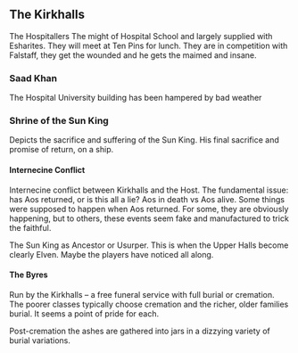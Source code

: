 ## The Kirkhalls

The Hospitallers 
The might of Hospital School and largely supplied with Esharites. They will meet at Ten Pins for lunch. They are in competition with Falstaff, they get the wounded and he gets the maimed and insane.

### Saad Khan
The Hospital University building has been hampered by bad weather


### Shrine of the Sun King
Depicts the sacrifice and suffering of the Sun King. His final sacrifice and promise of return, on a ship.


#### Internecine Conflict
Internecine conflict between Kirkhalls and the Host.
The fundamental issue: has Aos returned, or is this all a lie?
Aos in death vs Aos alive. Some things were supposed to happen when Aos returned. For some, they are obviously happening, but to others, these events seem fake and manufactured to trick the faithful.

The Sun King as Ancestor or Usurper. This is when the Upper Halls become clearly Elven. Maybe the players have noticed all along.

#### The Byres
Run by the Kirkhalls – a free funeral service with full burial or cremation. The poorer classes typically choose cremation and the richer, older families burial. It seems a point of pride for each.

Post-cremation the ashes are gathered into jars in a dizzying variety of burial variations.
